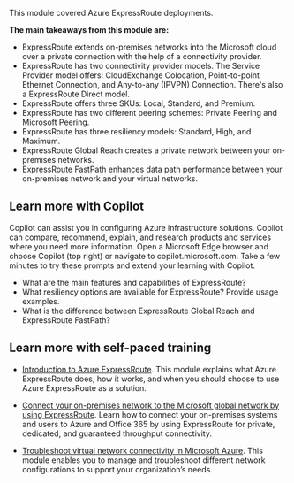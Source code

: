 This module covered Azure ExpressRoute deployments. 

**The main takeaways from this module are:**
- ExpressRoute extends on-premises networks into the Microsoft cloud over a private connection with the help of a connectivity provider.
- ExpressRoute has two connectivity provider models. The Service Provider model offers:  CloudExchange Colocation, Point-to-point Ethernet Connection, and Any-to-any (IPVPN) Connection. There's also a ExpressRoute Direct model.
- ExpressRoute offers three SKUs: Local, Standard, and Premium. 
- ExpressRoute has two different peering schemes: Private Peering and Microsoft Peering. 
- ExpressRoute has three resiliency models: Standard, High, and Maximum.
- ExpressRoute Global Reach creates a private network between your on-premises networks.
- ExpressRoute FastPath enhances data path performance between your on-premises network and your virtual networks.


## Learn more with Copilot
Copilot can assist you in configuring Azure infrastructure solutions. Copilot can compare, recommend, explain, and research products and services where you need more information. Open a Microsoft Edge browser and choose Copilot (top right) or navigate to copilot.microsoft.com. Take a few minutes to try these prompts and extend your learning with Copilot.

- What are the main features and capabilities of ExpressRoute?
- What resiliency options are available for ExpressRoute? Provide usage examples. 
- What is the difference between ExpressRoute Global Reach and ExpressRoute FastPath?

## Learn more with self-paced training

- [Introduction to Azure ExpressRoute](/training/modules/intro-to-azure-expressroute/). This module explains what Azure ExpressRoute does, how it works, and when you should choose to use Azure ExpressRoute as a solution.

- [Connect your on-premises network to the Microsoft global network by using ExpressRoute](/training/modules/connect-on-premises-network-with-expressroute/). Learn how to connect your on-premises systems and users to Azure and Office 365 by using ExpressRoute for private, dedicated, and guaranteed throughput connectivity.

- [Troubleshoot virtual network connectivity in Microsoft Azure](/training/modules/cloud-hybrid-connectivity/4-troubleshoot-virtual-network-connectivity). This module enables you to manage and troubleshoot different network configurations to support your organization’s needs.

